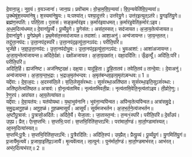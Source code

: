 

  
दे॒वाना॒न्नु। नुव॒यं। व॒यञ्जाना॑। जाना॒प्र। प्रवो॑चाम। वो॒चा॒म॒वि॒प॒न्यया॑। वि॒प॒न्ययेति॑वि॒प॒न्यया॑॥ उ॒क्थेषु॑श॒स्यमा॑नेषु। श॒स्यमा॑नेषु॒य:। य:पश्या॑त्। पश्या॒दुत्त॑रे। उत्त॑रेयु॒गे। उत्त॑र॒इत्युत्ऽत॑रे। यु॒गइति॑यु॒गे॥  
ब्रह्म॑ण॒स्पति॑:। पति॑रे॒ता। ए॒तासं। सङ्क॒र्मार॑इव। क॒र्मार॑इवाधमत्। क॒र्मार॑इ॒वेति॑क॒र्मार॑:ऽइव। अ॒ध॒म॒दित्य॑धमत्॥ दे॒वानां॑पू॒र्व्ये। पू॒र्व्येयु॒गे। यु॒गेस॑त:। अस॑त॒स्सत्। सद॑जायत। अ॒जा॒य॒तेत्य॑जायत॥  
दे॒वानां॑यु॒गे। यु॒गेप्र॑थ॒मे। प्र॒थ॒मेस॑त॒स्सद॑जायत॥ तदाशा॑:। आशा॒अनु॑। अन्व॑जायन्त। जा॒य॒न्त॒तत्। तदु॑त्ता॒नप॑द:। उ॒त्ता॒नप॑द॒स्परि॑। उ॒त्ता॒नप॑द॒इत्यु॑त्ता॒नऽप॑द:। परीति॒परि॑॥  
भूर्ज॑ज्ञे। ज॒ज्ञ॒उ॒त्ता॒नप॑द:। उ॒त्ता॒नप॑दोभु॒व:। उ॒त्ता॒नप॑द॒इत्यु॑त्ता॒नऽप॑द:। भु॒वआशा॑:। आशा॑अजायन्त। अ॒जा॒य॒न्तेत्य॑जायन्त॥ अदि॑ते॒र्दक्ष॑:। दक्षो॑अजायत। अ॒जा॒य॒दक्षा॑त्। दक्षा॒ददि॑ति:। ऊँ॒इत्यूँ॑। अदि॑ति॒:परि॑। परीति॒परि॑॥  
अदि॑ति॒र्हि। ह्यज॑निष्ट। अज॑निष्ट॒दक्ष॑। दक्ष॒या। यादु॑हि॒ता। दु॒हि॒तातव॑। तवेति॒तव॑॥ तान्दे॒वा:। दे॒वाअनु॑। अन्व॑जायन्त। अ॒जा॒य॒न्त॒भ॒द्रा:। भ॒द्राअ॒मृत॑भन्दव:। अ॒मृत॑बन्धव॒इत्य॒मृत॑ऽबन्धव:॥ 1 ॥  
यद्दे॑वा:। दे॒वा॒अ॒द:। अ॒दस्स॑लि॒ले। स॒लि॒लेसुसं॑रब्धा:। सुसं॑रब्धा॒अति॑ष्ठत। सुसं॑रब्धा॒इति॒सुऽसं॑रब्धा:। अति॑ष्ठ॒तेत्यति॑ष्ठत॥ अत्राव॑:। वो॒नृत्य॑तामिव। नृत्य॑तामिवती॒व्र:। नृत्य॑तामि॒वेति॒नृत्य॑तांऽइव। ती॒व्रोरे॒णु:। रे॒णुरप॑। अपा॑यत। आ॒य॒तेत्या॑यत॥  
यद्दे॑वा:। दे॒वा॒यत॑य:। यत॑योयथा। य॒था॒भुव॑नानि। भुव॑ना॒न्यपि॑न्वत। अपि॑न्व॒तेत्यपि॑न्वत॥ अत्रा॑समु॒द्रे। स॒मु॒द्रआगू॒ह्ळं। आगू॒ह्ळं। गू॒ह्ळमासूर्यं॑। आसूर्यं॑। सूर्य॑मजभर्तन। अ॒ज॒भ॒र्त॒ने॒त्य॑जभर्तन॥  
अ॒ष्टौपु॒त्रास॑:। पु॒त्रासो॒अदि॑ते:। अदि॑ते॒र्ये। येजा॒ता:। जा॒तास्त॒न्व॑:। त॒न्व१॒॑स्परि॑। परीति॒परि॑॥ दे॒वाँउप॑। उप॒प्र। प्रैत्। ऐत्स॒प्तभि॑:। स॒प्तभि॒:परा॑। स॒प्तभि॒रिति॑स॒प्तऽभि॑:। परा॑मार्ता॒ण्डं। मा॒र्ता॒ण्डामा॑स्यत्। आ॒स्य॒दित्या॑स्यत्॥  
स॒प्तभि॑:पु॒त्रै:। स॒प्तभि॒रिति॑स॒प्तऽभि॑:। पु॒त्रैरदि॑ति:। अदि॑ति॒रुप॑। उप॒प्रैत्। प्रैत्पू॒व्यं। पू॒र्व्यंयु॒गं। यु॒गमिति॑यु॒गं॥ प्र॒जायै॑मृ॒त्यवे॑। प्र॒जाया॒इति॑प्र॒ऽजायै॑। मृ॒त्यवे॑त्वत्। त्व॒त्पुन॑:। पुन॑र्मार्ता॒ण्डं। मा॒र्ता॒ण्डमाभ॑रत्। आभ॑रत्। अभ॑र॒दित्यभ॑रत्॥ 2 ॥  
